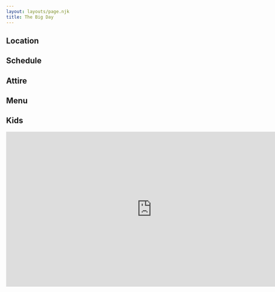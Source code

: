 ```yaml
---
layout: layouts/page.njk
title: The Big Day
---
```

## Location

## Schedule

## Attire

## Menu

## Kids

<iframe src="https://docs.google.com/forms/d/e/1FAIpQLSfLMFF9GdSzBmjdFTREMziNwQ79sxCfAG6HXTxNXDOLo2Vv2Q/viewform?embedded=true" width="792" height="422" frameborder="0" marginheight="0" marginwidth="0">Loading…</iframe>
